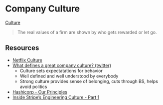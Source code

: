 # Company Culture

[Culture](https://www.slideshare.net/reed2001/culture-1798664/11-11CommunicationYou_listen_well_instead_ofreacting)

> The real values of a firm are shown by who gets rewarded or let go.

## Resources

- [Netflix Culture](https://jobs.netflix.com/culture)
- [What defines a great company culture? (twitter)](https://twitter.com/danrose999/status/1378393523213373440)
  - Culture sets expectatations for behavior
  - Well defined and well understood by everybody
  - Strong culture provides sense of belonging, cuts through BS, helps avoid politics
- [Hashicorp - Our Principles](https://www.hashicorp.com/our-principles)
- [Inside Stripe’s Engineering Culture - Part 1](https://newsletter.pragmaticengineer.com/p/stripe#%C2%A7deployment-tooling)
